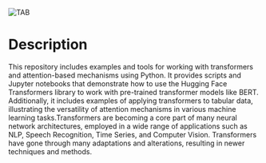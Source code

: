 ![TAB](https://www.mdpi.com/biology/biology-12-01033/article_deploy/html/images/biology-12-01033-g001.png)
# Description
This repository includes examples and tools for working with transformers and attention-based mechanisms using Python. It provides scripts and Jupyter notebooks that demonstrate how to use the Hugging Face Transformers library to work with pre-trained transformer models like BERT. Additionally, it includes examples of applying transformers to tabular data, illustrating the versatility of attention mechanisms in various machine learning tasks.Transformers are becoming a core part of many neural network architectures, employed in a wide range of applications such as NLP, Speech Recognition, Time Series, and Computer Vision. Transformers have gone through many adaptations and alterations, resulting in newer techniques and methods.


